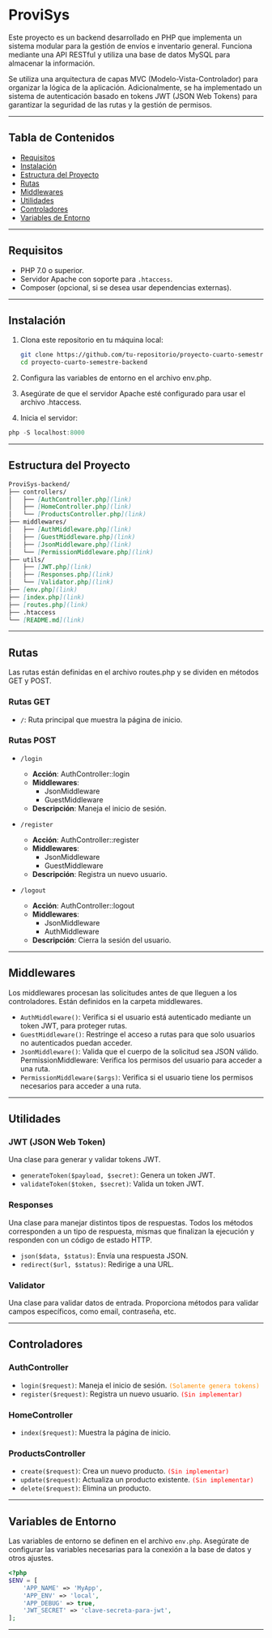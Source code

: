 # ProviSys

Este proyecto es un backend desarrollado en PHP que implementa un sistema modular para la gestión de envíos e inventario general.
Funciona mediante una API RESTful y utiliza una base de datos MySQL para almacenar la información.

Se utiliza una arquitectura de capas MVC (Modelo-Vista-Controlador) para organizar la lógica de la aplicación. Adicionalmente, se ha implementado un sistema de autenticación basado en tokens JWT (JSON Web Tokens) para garantizar la seguridad de las rutas y la gestión de permisos.

---

## Tabla de Contenidos

- [Requisitos](#requisitos)
- [Instalación](#instalación)
- [Estructura del Proyecto](#estructura-del-proyecto)
- [Rutas](#rutas)
- [Middlewares](#middlewares)
- [Utilidades](#utilidades)
- [Controladores](#controladores)
- [Variables de Entorno](#variables-de-entorno)

---

## Requisitos

- PHP 7.0 o superior.
- Servidor Apache con soporte para `.htaccess`.
- Composer (opcional, si se desea usar dependencias externas).

---

## Instalación

1. Clona este repositorio en tu máquina local:

   ```bash
   git clone https://github.com/tu-repositorio/proyecto-cuarto-semestre-backend.git
   cd proyecto-cuarto-semestre-backend
   ```

2. Configura las variables de entorno en el archivo env.php.

3. Asegúrate de que el servidor Apache esté configurado para usar el archivo .htaccess.

4. Inicia el servidor:

```powershell
php -S localhost:8000
```

---

## Estructura del Proyecto

```md
ProviSys-backend/
├── controllers/
│   ├── [AuthController.php](link)
│   ├── [HomeController.php](link)
│   └── [ProductsController.php](link)
├── middlewares/
│   ├── [AuthMiddleware.php](link)
│   ├── [GuestMiddleware.php](link)
│   ├── [JsonMiddleware.php](link)
│   └── [PermissionMiddleware.php](link)
├── utils/
│   ├── [JWT.php](link)
│   ├── [Responses.php](link)
│   └── [Validator.php](link)
├── [env.php](link)
├── [index.php](link)
├── [routes.php](link)
├── .htaccess
└── [README.md](link)
```

---

## Rutas

Las rutas están definidas en el archivo routes.php y se dividen en métodos GET y POST.

### Rutas GET

* `/`: Ruta principal que muestra la página de inicio.

### Rutas POST

- `/login`
    - **Acción**: AuthController::login
    - **Middlewares**:
        - JsonMiddleware
        - GuestMiddleware
    - **Descripción**: Maneja el inicio de sesión.

- `/register`
    - **Acción**: AuthController::register
    - **Middlewares**:
        - JsonMiddleware
        - GuestMiddleware
    - **Descripción**: Registra un nuevo usuario.

- `/logout`
    - **Acción**: AuthController::logout
    - **Middlewares**:
        - JsonMiddleware
        - AuthMiddleware
    - **Descripción**: Cierra la sesión del usuario.

---

## Middlewares

Los middlewares procesan las solicitudes antes de que lleguen a los controladores. Están definidos en la carpeta middlewares.

- `AuthMiddleware()`: Verifica si el usuario está autenticado mediante un token JWT, para proteger rutas.
- `GuestMiddleware()`: Restringe el acceso a rutas para que solo usuarios no autenticados puedan acceder.
- `JsonMiddleware()`: Valida que el cuerpo de la solicitud sea JSON válido.
PermissionMiddleware: Verifica los permisos del usuario para acceder a una ruta.
- `PermissionMiddleware($args)`: Verifica si el usuario tiene los permisos necesarios para acceder a una ruta.

---

## Utilidades

### JWT (JSON Web Token)
Una clase para generar y validar tokens JWT.
- `generateToken($payload, $secret)`: Genera un token JWT.
- `validateToken($token, $secret)`: Valida un token JWT.

### Responses
Una clase para manejar distintos tipos de respuestas. Todos los métodos corresponden a un tipo de respuesta, mismas que finalizan la ejecución y responden con un código de estado HTTP.
- `json($data, $status)`: Envía una respuesta JSON.
- `redirect($url, $status)`: Redirige a una URL.

### Validator
Una clase para validar datos de entrada. Proporciona métodos para validar campos específicos, como email, contraseña, etc.

---

## Controladores

### AuthController
- `login($request)`: Maneja el inicio de sesión. <code style="color: darkorange;">(Solamente genera tokens)</code>
- `register($request)`: Registra un nuevo usuario. <code style="color: red;">(Sin implementar)</code>

### HomeController
- `index($request)`: Muestra la página de inicio.

### ProductsController
- `create($request)`: Crea un nuevo producto. <code style="color: red;">(Sin implementar)</code>
- `update($request)`: Actualiza un producto existente. <code style="color: red;">(Sin implementar)</code>
- `delete($request)`: Elimina un producto.

---

## Variables de Entorno
Las variables de entorno se definen en el archivo `env.php`. Asegúrate de configurar las variables necesarias para la conexión a la base de datos y otros ajustes.

```php
<?php
$ENV = [
    'APP_NAME' => 'MyApp',
    'APP_ENV' => 'local',
    'APP_DEBUG' => true,
    'JWT_SECRET' => 'clave-secreta-para-jwt',
];
```

---


